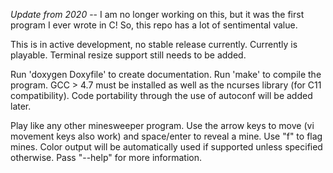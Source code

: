 *Update from 2020* -- I am no longer working on this, but it was the first program I ever wrote in C! So, this repo has a lot of sentimental value.

This is in active development, no stable release currently.
Currently is playable. Terminal resize support still needs to be added.

Run 'doxygen Doxyfile' to create documentation.
Run 'make' to compile the program. GCC > 4.7 must be installed as well as the ncurses library (for C11 compatibility). Code portability through the use of autoconf will be added later.

Play like any other minesweeper program. Use the arrow keys to move (vi movement keys also work) and space/enter to reveal a mine. Use "f" to flag mines. Color output will be automatically used if supported unless specified otherwise. Pass "--help" for more information.
